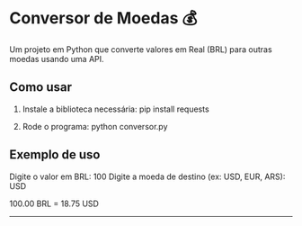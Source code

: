 # Conversor de Moedas 💰

Um projeto em Python que converte valores em Real (BRL) para outras moedas usando uma API.

## Como usar

1. Instale a biblioteca necessária:
pip install requests

2. Rode o programa:
python conversor.py

## Exemplo de uso

Digite o valor em BRL: 100
Digite a moeda de destino (ex: USD, EUR, ARS): USD

100.00 BRL = 18.75 USD

---
